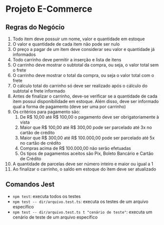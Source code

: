 # Projeto E-Commerce

## Regras do Negócio

1. Todo item deve possuir um nome, valor e quantidade em estoque
1. O valor e quantidade de cada item não pode ser nulo
1. O preço a pagar de um item deve considerar seu valor e quantidade já informados
1. Todo carrinho deve permitir a inserção e lista de itens
1. O carrinho deve mostrar o subtotal da compra, ou seja, o valor total sem o frete
1. O carrinho deve mostrar o total da compra, ou seja o valor total com o frete
1. O cálculo total do carrinho só deve ser realizado após o cálculo do subtotal e frete informado
1. Antes de finalizar o carrinho, deve-se verificar se a quantidade de cada item possui disponibilidade em estoque. Além disso, deve ser informado qual a forma de pagamento (deve ser uma por carrinho)
1. Os critérios para pagamento são:
    1. De R$ 10,00 até R$ 100,00 o pagamento deve ser obrigatoriamente à vista
    1. Maior que R$ 100,00 até R$ 300,00 pode ser parcelado até 3x no cartão de crédito
    1. Maior que R$ 300,00 até R$ 100.000,00 pode ser parcelado até 5x no cartão de crédito
    1. Compras acima de R$ 100.000,00 não serão efetuadas
    1. Os tipos de pagamentos aceitos são Pix, Boleto Bancário e Cartão de Crédito
1. A quantidade de parcelas deve ser número inteiro e maior ou igual a 1
1. Ao finalizar o carrinho, o saldo em estoque do item deve ser atualizado

## Comandos Jest
- `npm test`: executa todos os testes
- `npm test -- dir/arquivo.test.ts`: executa os testes de um arquivo específico
- `npm test -- dir/arquivo.test.ts t "cenário de teste"`: executa um cenário de teste de um arquivo específico
